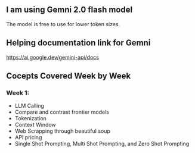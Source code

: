 ## I am using Gemni 2.0 flash model
The model is free to use for lower token sizes. 

## Helping documentation link for Gemni
https://ai.google.dev/gemini-api/docs

## Cocepts Covered Week by Week

### Week 1:
- LLM Calling
- Compare and contrast frontier models
- Tokenization
- Context Window
- Web Scrapping through beautiful soup
- API pricing
- Single Shot Prompting, Multi Shot Prompting, and Zero Shot Prompting
